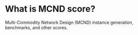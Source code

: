 # What is MCND score?

Multi-Commodity Network Design (MCND) instance generation, benchmarks, and other scores.
